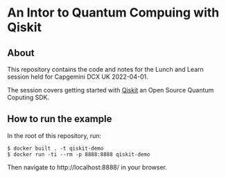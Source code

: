 # An Intor to Quantum Compuing with Qiskit

## About
This repository contains the code and notes for the Lunch and Learn session held for Capgemini DCX UK 2022-04-01.

The session covers getting started with [Qiskit](https://qiskit.org/) an Open Source Quantum Coputing SDK.

## How to run the example

In the root of this repository, run: 

```
$ docker built . -t qiskit-demo
$ docker run -ti --rm -p 8888:8888 qiskit-demo
```

Then navigate to http://localhost:8888/ in your browser.